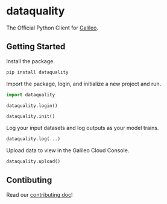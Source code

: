 # dataquality

The Official Python Client for [Galileo](https://rungalileo.io).

## Getting Started

Install the package.
```sh
pip install dataquality
```

Import the package, login, and initialize a new project and run.
```python
import dataquality

dataquality.login()

dataquality.init()
```

Log your input datasets and log outputs as your model trains.

```python
dataquality.log(...)
```

Upload data to view in the Galileo Cloud Console.

```python
dataquality.upload()
```

## Contibuting

Read our [contributing doc](./CONTRIBUTING.md)!

